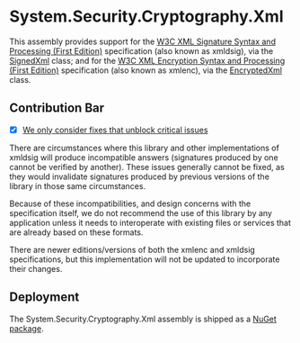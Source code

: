 # System.Security.Cryptography.Xml

This assembly provides support for the [W3C XML Signature Syntax and Processing (First Edition)](https://www.w3.org/TR/xmldsig-core-20020212/) specification (also known as xmldsig), via the [SignedXml](https://learn.microsoft.com/en-us/dotnet/api/system.security.cryptography.xml.signedxml) class; and for the [W3C XML Encryption Syntax and Processing (First Edition)](https://www.w3.org/TR/2002/REC-xmlenc-core-20021210/) specification (also known as xmlenc), via the [EncryptedXml](https://learn.microsoft.com/en-us/dotnet/api/system.security.cryptography.xml.encryptedxml) class.

## Contribution Bar

- [x] [We only consider fixes that unblock critical issues](../README.md#primary-bar)

There are circumstances where this library and other implementations of xmldsig will produce incompatible answers (signatures produced by one cannot be verified by another).  These issues generally cannot be fixed, as they would invalidate signatures produced by previous versions of the library in those same circumstances.

Because of these incompatibilities, and design concerns with the specification itself, we do not recommend the use of this library by any application unless it needs to interoperate with existing files or services that are already based on these formats.

There are newer editions/versions of both the xmlenc and xmldsig specifications, but this implementation will not be updated to incorporate their changes.

## Deployment

The System.Security.Cryptography.Xml assembly is shipped as a [NuGet package](https://www.nuget.org/packages/System.Security.Cryptography.Xml/).
